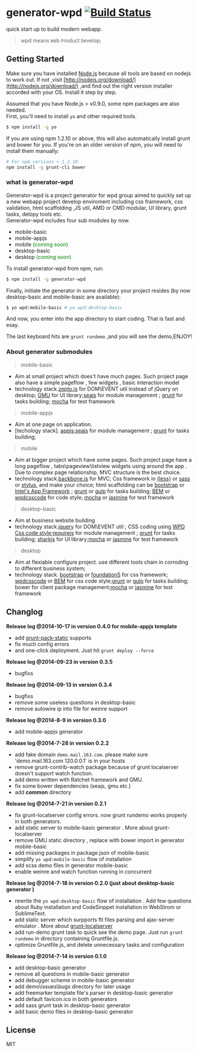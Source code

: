# generator-wpd [![Build Status](https://secure.travis-ci.org/hite/generator-wpd.png?branch=master)](https://travis-ci.org/hite/generator-wpd)

quick start up to build modern webapp.
>wpd means `W`eb `P`roduct `D`evelop;

## Getting Started

 Make sure you have installed [Node.js](http://nodejs.org/) because all tools are based on nodejs to work out. If not ,visit [http://nodejs.org/download/](http://nodejs.org/download/) ,and find out the right version installer accorded with your OS. Install it step by step.

 Assumed that you have Node.js > v0.9.0, some npm packages are also needed.    
 First, you'll need to install `yo` and other required tools.


```bash
$ npm install -g yo
```

If you are using npm 1.2.10 or above, this will also automatically install grunt and bower for you. If you're on an older version of npm, you will need to install them manually:

```bash
# For npm versions < 1.2.10.
npm install -g grunt-cli bower
```

### what is generator-wpd

Generator-wpd is a project generator for wpd group aimed to quickly set up a new webapp project develop enviroment including css framework, css validation, html scaffolding ,JS util, AMD or CMD modular, UI library, grunt tasks, delopy tools etc.  
Generator-wpd includes four sub modules by now.

+ mobile-basic
+ mobile-appjs
+ mobile <font color=green>(coming soon)</font>
+ desktop-basic 
+ desktop <font color=green>(coming soon)</font>

To install generator-wpd from npm, run:

```bash
$ npm install -g generator-wpd
```

Finally, initiate the generator in some directory your project resides (by now desktop-basic and mobile-basic are available):

```bash
$ yo wpd:mobile-basic # yo wpd:desktop-basic
```

And now, you enter into the app directory to start coding. That is fast and esay.

The last keyboard hits are `grunt rundemo` ,and you will see the demo,ENJOY!

### About generator submodules
> mobile-basic
  
+ Aim at small project which does't have much pages. Such project page also have a simple pageflow , few widgets , basic interaction model
+ technology stack.[zepto.js](http://zeptojs.com/) for DOM\EVENT util instead of jQuery on desktop;         [GMU](http://gmu.baidu.com/) for UI library;[seajs](seajs.org) for module management ; [grunt](http://gruntjs.org) for tasks building; [mocha][] for test framework

>mobile-appjs

+ Aim at one page on application.
+ [techology stack]. [appjs](http://code.kik.com/app/2/index.html);[seajs](seajs.org) for module management ; [grunt](http://gruntjs.org) for tasks building;
 
> mobile

+ Aim at bigger project which have some pages. Such project page  have a long pageflow , tabs\pageview\listview widgets using around the app . Due to complex page relationship, MVC structure is the best choice.
+ technology stack.[backbone.js](http://backbonejs.org/) for MVC; Css framework in [{less}](lesscss.org) or [sass](http://sass-lang.com) or [stylus](http://learnboost.github.io/stylus), and make your choice; html scaffolding can be [bootstrap][] or [Intel's App Framework](http://app-framework-software.intel.com/documentation.php) ; [grunt][] or [gulp][] for tasks building; [BEM][] or [wpdcsscode][] for code style; [mocha][] or [jasmine][] for test framework 

>desktop-basic

+ Aim at business website building
+ technology stack.[jquery][] for DOM\EVENT util ; CSS coding using [WPD Css code style][wpdcsscode];[requirejs](http://requirejs.org) for module management ; [grunt][] for tasks building; [sharkjs][] for UI library;[mocha][] or [jasmine][] for test framework 

>desktop

+ Aim at flexiable configure project. use different tools chain in corroding to different business system;
+ technology stack. [bootstrap][] or [foundation5][] for css framework; [wpdcsscode][] or [BEM][] for css code style;[grunt][] or [gulp][] for tasks building; bower for client package management;[mocha][] or [jasmine][] for test framework 

## Changlog

**Release log @2014-10-17 in version 0.4.0 for mobile-appjs template**

+ add [grunt-pack-static](https://github.com/hite/pack-static/) supports
+ fix much config errors
+ and one-click deployment. Just hit `grunt deploy --force`
 
**Release log @2014-09-23 in version 0.3.5**

+ bugfixs

**Release log @2014-09-13 in version 0.3.4**

+ bugfixs
+ remove some useless questions in desktop-basic
+ remove autowire ip into file for weinre support


**Release log @2014-8-9 in version 0.3.0**

+ add mobile-appjs generator

**Release log @2014-7-28 in version 0.2.2**

+ add fake domain `demo.mail.163.com`. please make sure 'demo.mail.163.com 120.0.0.1' is in your hosts
+ remove grunt-contrib-watch package because of grunt localserver doesn't support watch function.
+ add demo written with Ratchet framework and GMU.
+ fix some bower dependencies (seajs, gmu etc.)
+ add **common** directory


**Release log @2014-7-21 in version 0.2.1**

+ fix grunt-localserver config errors. now grunt rundemo works properly in both generators.
+ add static server to mobile-basic generator . More about grunt-localserver
+ remove GMU static directory , replace with bower import in generator mobile-basic
+ add missing packages in package.json of mobile-basic
+ simplify `yo wpd:mobile-basic` flow of installation
+ add scss demo files in generator mobile-basic
+ enable weinre and watch function  running in concurrent

**Release log @2014-7-18 in version 0.2.0 (just about desktop-basic generator )**

+ rewrite the `yo wpd:desktop-basic` flow of installation . Add few questions about Ruby installation and CodeSinppet installation in WebStrom or SublimeText.
+ add static server which surpports ftl files parsing and ajax-server emulator . More about [grunt-localserver](https://www.npmjs.org/package/grunt-localserver)
+ add run-demo grunt task to quick see the demo page. Just run `grunt rundemo` in directory containing Gruntfile.js.
+ optimize Gruntfile.js, and delete unnecessary tasks and configuration


**Release log @2014-7-14 in version 0.1.0**

+ add desktop-basic generator
+ remove all questions in mobile-basic generator
+ add debugger scheme in mobile-basic generator
+ add demo\issues\bugs directory for later usage
+ add freemarker template file's parser in desktop-basic generator
+ add default favicon.ico in both generators
+ add sass grunt task in desktop-basic generator
+ add basic demo files in desktop-basic generator

## License

MIT


[bootstrap]: http://getbootstrap.com/2.3.2 
[grunt]: http://gruntjs.org 
[bem]: http://bem.info 
[jquery]: https://jquery.org/
[wpdcsscode]: http://mail.163.com
[sharkjs]: http://sharkjs.org
[foundation5]:http://foundation.zurb.com/develop/download.html
[gulp]:http://gulpjs.com
[mocha]:http://mochajs.org/
[jasmine]:https://github.com/pivotal/jasmine
